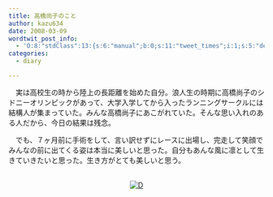 ```yaml
---
title: 高橋尚子のこと
author: kazu634
date: 2008-03-09
wordtwit_post_info:
  - 'O:8:"stdClass":13:{s:6:"manual";b:0;s:11:"tweet_times";i:1;s:5:"delay";i:0;s:7:"enabled";i:1;s:10:"separation";s:2:"60";s:7:"version";s:3:"3.7";s:14:"tweet_template";b:0;s:6:"status";i:2;s:6:"result";a:0:{}s:13:"tweet_counter";i:2;s:13:"tweet_log_ids";a:1:{i:0;i:3801;}s:9:"hash_tags";a:0:{}s:8:"accounts";a:1:{i:0;s:7:"kazu634";}}'
categories:
  - diary

---
```

<div class="section">
<p>
    　実は高校生の時から陸上の長距離を始めた自分。浪人生の時期に高橋尚子のシドニーオリンピックがあって、大学入学してから入ったランニングサークルには結構人が集まっていた。みんな高橋尚子にあこがれていた。そんな思い入れのある人だから、今日の結果は残念。
</p>
  
<p>
    　でも、７ヶ月前に手術をして、言い訳せずにレースに出場し、完走して笑顔でみんなの前に出てくる姿は本当に美しいと思った。自分もあんな風に凛として生きていきたいと思った。生き方がとても美しいと思う。
</p>
  
<p>
<center>
<br /> <a href="http://d.hatena.ne.jp/video/youtube/fP5lORIZ1i8" onclick="__gaTracker('send', 'event', 'outbound-article', 'http://d.hatena.ne.jp/video/youtube/fP5lORIZ1i8', '');" alt="この動画を含む日記"><img src="http://d.hatena.ne.jp/images/d_entry.gif" alt="D" border="0" style="vertical-align: bottom;" title="この動画を含む日記" /></a>
</center>
</p>
</div>
